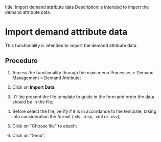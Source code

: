 title: Import demand attribute data
Description:Is intended to import the demand attribute data.
# Import demand attribute data

This functionality is intended to import the demand attribute data.

Procedure
-------------

1.  Access the functionality through the main menu Processes \> Demand
    Management \> Demand Attribute;

2.  Click on **Import Data**;

3.  It'll be present the file template to guide in the form and order the data
    should be in the file;

4.  Before select the file, verify if it is in accordance to the template,
    taking into consideration the format (.xls, .xlsx, .xml or .csv);

5.  Click on "Choose file" to attach;

6.  Click on "Send".

<!-- !!! tip "About"

    <b>Product/Version:</b> CITSmart | 9.00 &nbsp;&nbsp;
    <b>Updated:</b>01/07/2019 – Larissa Lourenço
